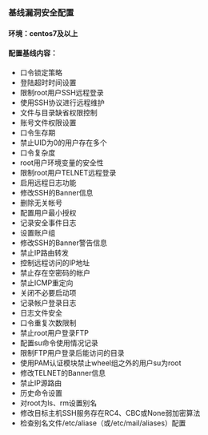 ### 基线漏洞安全配置

#### 环境：centos7及以上

#### 配置基线内容：
- 口令锁定策略
- 登陆超时时间设置
- 限制root用户SSH远程登录
- 使用SSH协议进行远程维护
- 文件与目录缺省权限控制
- 账号文件权限设置
- 口令生存期
- 禁止UID为0的用户存在多个
- 口令复杂度
- root用户环境变量的安全性
- 限制root用户TELNET远程登录
- 启用远程日志功能
- 修改SSH的Banner信息
- 删除无关帐号
- 配置用户最小授权
- 记录安全事件日志
- 设置账户组
- 修改SSH的Banner警告信息
- 禁止IP路由转发
- 控制远程访问的IP地址
- 禁止存在空密码的帐户
- 禁止ICMP重定向
- 关闭不必要启动项
- 记录帐户登录日志
- 日志文件安全
- 口令重复次数限制
- 禁止root用户登录FTP
- 配置su命令使用情况记录
- 限制FTP用户登录后能访问的目录
- 使用PAM认证模块禁止wheel组之外的用户su为root
- 修改TELNET的Banner信息
- 禁止IP源路由
- 历史命令设置 
- 对root为ls、rm设置别名
- 修改目标主机SSH服务存在RC4、CBC或None弱加密算法
- 检查别名文件/etc/aliase（或/etc/mail/aliases）配置
